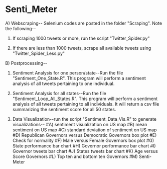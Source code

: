 # Senti_Meter

A) Webscraping--
Selenium codes are posted in the folder "Scraping". Note the following--
1) If scraping 1000 tweets or more, run the script "Twitter_Spider.py"

2) If there are less than 1000 tweets, scrape all available tweets using "Twitter_Spider_Less.py"

B) Postprocessing--
1) Sentiment Analysis for one person/state--Run the file "Sentiment_One_State.R". This program will perform a sentiment analysis of all tweets pertaining to one individual. 

2) Sentiment Analysis for all states--Run the file "Sentiment_Loop_All_States.R". This program will perform a sentiment analysis of all tweets pertaining to all individuals. It will return a csv file summarizing the sentiment score for all 50 states.  

3) Data Visualization--run the script "Sentiment_Data_Vis.R" to generate visualizations--
#A) sentiment visualization on US map
#B) mean sentiment on US map
#C) standard deviation of sentiment  on US map
#D) Republican Governors versus Democratic Governors box plot
#E) Check for normality
#F) Male versus Female Governors box plot
#G) State performance bar chart
#H) Governor performance bar chart
#I) Governor tweets bar chart
#J) States tweets bar chart
#K) Age versus Score Governors
#L) Top ten and bottom ten Governors
#M) Senti-Meter
